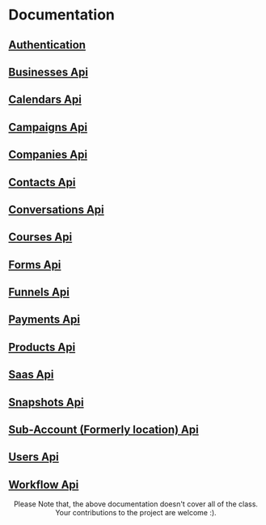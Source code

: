 # Documentation

## [Authentication](./auth.md)

## [Businesses Api](./Businesses.md)
## [Calendars Api](./Calendar.md)
## [Campaigns Api](./Campaigns.md)
## [Companies Api](./Company.md)
## [Contacts Api](./Contact.md)
## [Conversations Api](./Conversation.md)
## [Courses Api](./Courses.md)
## [Forms Api](./Forms.md)
## [Funnels Api](./Funnels.md)
## [Payments Api](./Payments.md)
## [Products Api](./Products.md)
## [Saas Api](./Saas.md)
## [Snapshots Api](./Snapshot.md)
## [Sub-Account (Formerly location) Api](./Locations.md)
## [Users Api](./Users.md)
## [Workflow Api](./Workflow.md)

<p align="center">
Please Note that, the above documentation doesn't cover all of the class. Your contributions to the project are welcome :).
</p>
